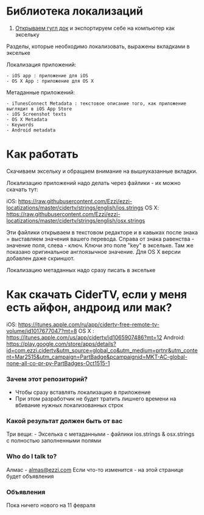 # Библиотека локализаций #

1. [Открываем гугл док](https://docs.google.com/spreadsheets/d/14inhPXIGcEfE2mMIJT80JKmYVstMNAvs6Hk3PzmSY_A/edit#gid=0) и экспортируем себе на компьютер как эксельку

Разделы, которые необходимо локализовать, выражены вкладками в эксельке

Локализация приложений:

	- iOS app : приложение для iOS
	- OS X App : приложение для OS X

Метаданные приложений:

	- iTunesConnect Metadata : текстовое описание того, как приложение выглядит в iOS App Store
	- iOS Screenshot texts
	- OS X Metadata
	- Keywords
	- Android metadata

# Как работать

Скачиваем эксельку и обращаем внимание на вышеуказанные вкладки.

Локализацию приложений надо делать через файлики - их можно скачать тут:

iOS: https://raw.githubusercontent.com/Ezzi/ezzi-locatizations/master/cidertv/strings/english/ios.strings
OS X: https://raw.githubusercontent.com/Ezzi/ezzi-locatizations/master/cidertv/strings/english/osx.strings

Эти файлики открываем в текстовом редакторе и в кавыках после знака = выставляем значения вашего перевода.
Справа от знака равенства - значение поля, слева - ключ. Ключи это поле "key" в эксельке. Там же показано оригинальное англоязычное значение. Для OS X версии добавлен даже скриншот.

Локализацию метаданных надо сразу писать в эксельке

# Как скачать CiderTV, если у меня есть айфон, андроид или мак?

iOS: https://itunes.apple.com/ru/app/cidertv-free-remote-tv-volume/id1017677047?mt=8
OS X : https://itunes.apple.com/us/app/cidertv/id1065907486?mt=12
Android: https://play.google.com/store/apps/details?id=com.ezzi.cidertv&utm_source=global_co&utm_medium=prtnr&utm_content=Mar2515&utm_campaign=PartBadge&pcampaignid=MKT-AC-global-none-all-co-pr-py-PartBadges-Oct1515-1


### Зачем этот репозиторий? ###

* Чтобы сразу вставлять локализацию в приложение
* При этом разработчик не будет тратить лишнего времени на вбивание нужных локализованных строк

### Какой результат должен быть от вас ###

Три вещи:
	- Экселька с метаданными
	- файлики ios.strings & osx.strings с полностью заполненными полями

### Who do I talk to? ###

Алмас - almas@ezzi.com
Если что-то изменится - на этой странице будет объявления

### Объявления ###

Пока ничего нового на 11 февраля